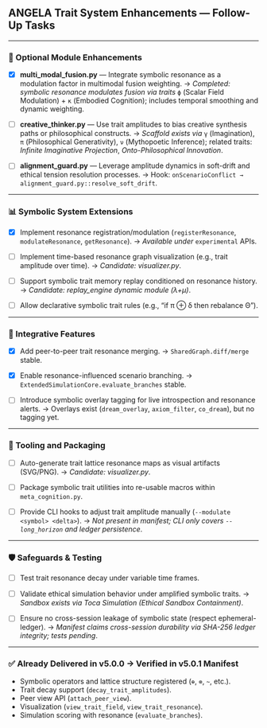 ## ANGELA Trait System Enhancements — Follow-Up Tasks

---

### 🧹 Optional Module Enhancements

* [x] **multi\_modal\_fusion.py** — Integrate symbolic resonance as a modulation factor in multimodal fusion weighting.
  → *Completed: symbolic resonance modulates fusion via traits* `ϕ` (Scalar Field Modulation) + `κ` (Embodied Cognition); includes temporal smoothing and dynamic weighting.

* [ ] **creative\_thinker.py** — Use trait amplitudes to bias creative synthesis paths or philosophical constructs.
  → *Scaffold exists via* `γ` (Imagination), `π` (Philosophical Generativity), `ν` (Mythopoetic Inference); related traits: *Infinite Imaginative Projection*, *Onto-Philosophical Innovation*.

* [ ] **alignment\_guard.py** — Leverage amplitude dynamics in soft-drift and ethical tension resolution processes.
  → Hook: `onScenarioConflict → alignment_guard.py::resolve_soft_drift`.

---

### 📊 Symbolic System Extensions

* [x] Implement resonance registration/modulation (`registerResonance`, `modulateResonance`, `getResonance`).
  → *Available under* `experimental` APIs.

* [ ] Implement time-based resonance graph visualization (e.g., trait amplitude over time).
  → *Candidate: visualizer.py*.

* [ ] Support symbolic trait memory replay conditioned on resonance history.
  → *Candidate: replay\_engine dynamic module (λ+μ)*.

* [ ] Allow declarative symbolic trait rules (e.g., “if π ⊕ δ then rebalance Θ”).

---

### 🔄 Integrative Features

* [x] Add peer-to-peer trait resonance merging.
  → `SharedGraph.diff/merge` stable.

* [x] Enable resonance-influenced scenario branching.
  → `ExtendedSimulationCore.evaluate_branches` stable.

* [ ] Introduce symbolic overlay tagging for live introspection and resonance alerts.
  → Overlays exist (`dream_overlay`, `axiom_filter`, `co_dream`), but no tagging yet.

---

### 📁 Tooling and Packaging

* [ ] Auto-generate trait lattice resonance maps as visual artifacts (SVG/PNG).
  → *Candidate: visualizer.py*.

* [ ] Package symbolic trait utilities into re-usable macros within `meta_cognition.py`.

* [ ] Provide CLI hooks to adjust trait amplitude manually (`--modulate <symbol> <delta>`).
  → *Not present in manifest; CLI only covers `--long_horizon` and ledger persistence*.

---

### 🛡 Safeguards & Testing

* [ ] Test trait resonance decay under variable time frames.

* [ ] Validate ethical simulation behavior under amplified symbolic traits.
  → *Sandbox exists via Toca Simulation (Ethical Sandbox Containment)*.

* [ ] Ensure no cross-session leakage of symbolic state (respect ephemeral-ledger).
  → *Manifest claims cross-session durability via SHA-256 ledger integrity; tests pending*.

---

### ✅ Already Delivered in v5.0.0 → Verified in v5.0.1 Manifest

* Symbolic operators and lattice structure registered (`⊕`, `⊗`, `~`, etc.).
* Trait decay support (`decay_trait_amplitudes`).
* Peer view API (`attach_peer_view`).
* Visualization (`view_trait_field`, `view_trait_resonance`).
* Simulation scoring with resonance (`evaluate_branches`).
